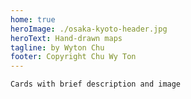 ```yaml
---
home: true
heroImage: ./osaka-kyoto-header.jpg
heroText: Hand-drawn maps
tagline: by Wyton Chu
footer: Copyright Chu Wy Ton
---
```


``` Cards with brief description and image ```